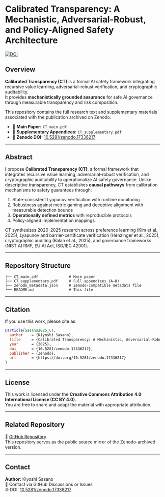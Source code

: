 # Calibrated Transparency: A Mechanistic, Adversarial-Robust, and Policy-Aligned Safety Architecture

[![DOI](https://zenodo.org/badge/DOI/10.5281/zenodo.17336217.svg)](https://doi.org/10.5281/zenodo.17336217)

## Overview

**Calibrated Transparency (CT)** is a formal AI safety framework integrating recursive value learning, adversarial-robust verification, and cryptographic auditability.  
It provides **mechanistically grounded assurance** for safe AI governance through measurable transparency and risk composition.

This repository contains the full research text and supplementary materials associated with the publication archived on Zenodo.

- 📘 **Main Paper:** `CT_main.pdf`
- 📗 **Supplementary Appendices:** `CT_supplementary.pdf`
- 🧾 **Zenodo DOI:** [10.5281/zenodo.17336217](https://doi.org/10.5281/zenodo.17336217)

---

## Abstract

I propose **Calibrated Transparency (CT)**, a formal framework that integrates recursive value learning, adversarial-robust verification, and cryptographic auditability to operationalize AI safety governance. Unlike descriptive transparency, CT establishes **causal pathways** from calibration mechanisms to safety guarantees through:

1. State-consistent Lyapunov verification with runtime monitoring  
2. Robustness against metric gaming and deceptive alignment with measurable detection bounds  
3. **Operationally defined metrics** with reproducible protocols  
4. Policy-aligned implementation mappings  

CT synthesizes 2020–2025 research across preference learning (Kim et al., 2025), Lyapunov and barrier-certificate verification (Henzinger et al., 2025), cryptographic auditing (Balan et al., 2025), and governance frameworks (NIST AI RMF, EU AI Act, ISO/IEC 42001).

---

## Repository Structure

```
├── CT_main.pdf              # Main paper
├── CT_supplementary.pdf     # Full appendices (A–H)
├── zenodo_metadata.json     # Zenodo-compatible metadata file
└── README.md                # This file
```

---

## Citation

If you use this work, please cite as:

```bibtex
@article{Sasano2025_CT,
  author    = {Kiyoshi Sasano},
  title     = {Calibrated Transparency: A Mechanistic, Adversarial-Robust, and Policy-Aligned Safety Architecture},
  year      = {2025},
  doi       = {10.5281/zenodo.17336217},
  publisher = {Zenodo},
  url       = {https://doi.org/10.5281/zenodo.17336217}
}
```

---

## License

This work is licensed under the **Creative Commons Attribution 4.0 International License (CC BY 4.0)**.  
You are free to share and adapt the material with appropriate attribution.

---

## Related Repository

🔗 [GitHub Repository](https://github.com/kiyoshisasano-DeepZenSpace/kiyoshisasano-DeepZenSpace)  
This repository serves as the public source mirror of the Zenodo-archived version.

---

## Contact

**Author:** Kiyoshi Sasano  
📧 Contact via GitHub Discussions or Issues  
🌐 DOI: [10.5281/zenodo.17336217](https://doi.org/10.5281/zenodo.17336217)
